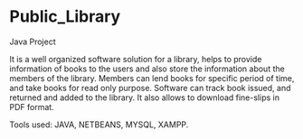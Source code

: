 # Public_Library
Java Project


It is a well organized software solution for a library, helps to provide information of books to the users and also store the information about the members of the library. Members can lend books for specific period of time, and take books for read only purpose. Software can track book issued, and returned and added to the library. It also allows to download fine-slips in PDF format.

Tools used: JAVA, NETBEANS, MYSQL, XAMPP.
